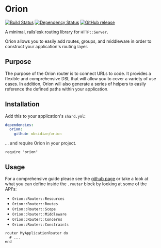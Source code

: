 # Orion
[![Build Status](https://travis-ci.org/obsidian/orion.svg?branch=master)](https://travis-ci.org/obsidian/orion)
[![Dependency Status](https://shards.rocks/badge/github/obsidian/orion/status.svg)](https://shards.rocks/github/obsidian/orion)
[![GitHub release](https://img.shields.io/github/release/obsidian/orion.svg)](https://github.com/obsidian/orion/releases)

A minimal, rails'esk routing library for `HTTP::Server`.

Orion allows you to easily add routes, groups, and middleware in order to
construct your application's routing layer.

## Purpose

The purpose of the Orion router is to connect URLs to code. It provides a flexible
and comprehensive DSL that will allow you to cover a variety of use cases. In addition,
Orion will also generate a series of helpers to easily reference the defined paths
within your application.

## Installation

Add this to your application's `shard.yml`:

```yaml
dependencies:
  orion:
    github: obsidian/orion
```

... and require Orion in your project.

```crystal
require "orion"
```

## Usage

For a comprehensive guide please see the [github page](https://github.com/obsidian/orion)
or take a look at what you can define inside the `.router` block by looking at some of the
API's:

* `Orion::Router::Resources`
* `Orion::Router::Routes`
* `Orion::Router::Scope`
* `Orion::Router::Middleware`
* `Orion::Router::Concerns`
* `Orion::Router::Constraints`

```crystal
router MyApplicationRouter do
  # ...
end
```
